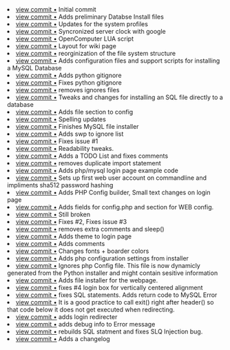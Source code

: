 <li> <a href="http://github.com/CollectiveIndustries/UFGQ/commit/49566ab78520f9351c95e1aed1d2a2b14ce59e7e">view commit &bull;</a> Initial commit</li> 
<li> <a href="http://github.com/CollectiveIndustries/UFGQ/commit/5462c311613b6085b499799dc19199bf63f8da57">view commit &bull;</a> Adds preliminary Databse Install files</li> 
<li> <a href="http://github.com/CollectiveIndustries/UFGQ/commit/9d312e89328f929235e6e9888f53e6ed644698ac">view commit &bull;</a> Updates for the system profiles</li> 
<li> <a href="http://github.com/CollectiveIndustries/UFGQ/commit/3977d47fe6586dd7a528a6162d3b22052a891d05">view commit &bull;</a> Syncronized server clock with google</li> 
<li> <a href="http://github.com/CollectiveIndustries/UFGQ/commit/deff74df3595424783a3bf48468992aafdf871ac">view commit &bull;</a> OpenComputer LUA script</li> 
<li> <a href="http://github.com/CollectiveIndustries/UFGQ/commit/b9aa6bd817c71d1cafc2d7310b0a9c8c86b5b800">view commit &bull;</a> Layout for wiki page</li> 
<li> <a href="http://github.com/CollectiveIndustries/UFGQ/commit/bb4717340834a607f01e1291a78ed9fc16f7a76a">view commit &bull;</a> reorginization of the file system structure</li> 
<li> <a href="http://github.com/CollectiveIndustries/UFGQ/commit/e1df33232cd7e22bdb210a780085d0ecb33005ac">view commit &bull;</a> Adds configuration files and support scripts for installing a MySQL Database</li> 
<li> <a href="http://github.com/CollectiveIndustries/UFGQ/commit/8dc5e23c8462aa139c7b18bf5290b7759e898925">view commit &bull;</a> Adds python gitignore</li> 
<li> <a href="http://github.com/CollectiveIndustries/UFGQ/commit/a0978b401cd971f2897349f278f759f36936f476">view commit &bull;</a> Fixes python gitignore</li> 
<li> <a href="http://github.com/CollectiveIndustries/UFGQ/commit/12be06c820ebbba5e6601976a28753f736ec8e91">view commit &bull;</a> removes ignores files</li> 
<li> <a href="http://github.com/CollectiveIndustries/UFGQ/commit/2e388aef853e9244d00d5d2b9f7b4c7570ef5fc8">view commit &bull;</a> Tweaks and changes for installing an SQL file directly to a database</li> 
<li> <a href="http://github.com/CollectiveIndustries/UFGQ/commit/2e34f83e2a0ccd142fbc3a11ebe4167880ca34d2">view commit &bull;</a> Adds file section to config</li> 
<li> <a href="http://github.com/CollectiveIndustries/UFGQ/commit/db53fd12b6bd6c408019304554ff27d7d0d9d1a5">view commit &bull;</a> Spelling updates</li> 
<li> <a href="http://github.com/CollectiveIndustries/UFGQ/commit/efd6393b7b108921133a360943afcf02b0108b7c">view commit &bull;</a> Finishes MySQL file installer</li> 
<li> <a href="http://github.com/CollectiveIndustries/UFGQ/commit/bf78664a9a35e30e5b5cafb61f829b8017b373f3">view commit &bull;</a> Adds swp to ignore list</li> 
<li> <a href="http://github.com/CollectiveIndustries/UFGQ/commit/3e00ca986d4d2f34cfea1a6e6c7d6b5369a44ee8">view commit &bull;</a> Fixes issue #1</li> 
<li> <a href="http://github.com/CollectiveIndustries/UFGQ/commit/7e968b41a3d0db4ae145a47a756f5aac5d015271">view commit &bull;</a> Readability tweaks.</li> 
<li> <a href="http://github.com/CollectiveIndustries/UFGQ/commit/6bc777e2daae0b213183952fd77582a6798a3a68">view commit &bull;</a> Adds a TODO List and fixes comments</li> 
<li> <a href="http://github.com/CollectiveIndustries/UFGQ/commit/9cc090bed4d19ea11943af8b098df043184a4bb5">view commit &bull;</a> removes duplicate import statement</li> 
<li> <a href="http://github.com/CollectiveIndustries/UFGQ/commit/c0cfcba6f037e131aad8839e306ee673ef31c015">view commit &bull;</a> Adds php/mysql login page example code</li> 
<li> <a href="http://github.com/CollectiveIndustries/UFGQ/commit/8352b5f5f336539c937dfdf7f3e963ca244202ce">view commit &bull;</a> Sets up first web user account on commandline and impliments sha512 password hashing</li> 
<li> <a href="http://github.com/CollectiveIndustries/UFGQ/commit/3e4df21272a2199f7ab46ef6c64735d32728e13e">view commit &bull;</a> Adds PHP Config builder, Small text changes on login page</li> 
<li> <a href="http://github.com/CollectiveIndustries/UFGQ/commit/b97299f718dc92c758f7b476a153b542f96669a5">view commit &bull;</a> Adds fields for config.php and section for WEB config.</li> 
<li> <a href="http://github.com/CollectiveIndustries/UFGQ/commit/d090af751c0550a53bec0d53e2c06846dd93644e">view commit &bull;</a> Still broken</li> 
<li> <a href="http://github.com/CollectiveIndustries/UFGQ/commit/237fe9bd097a1ae16719643d420a5df73907b09b">view commit &bull;</a> Fixes #2, Fixes issue #3</li> 
<li> <a href="http://github.com/CollectiveIndustries/UFGQ/commit/7d95e8f4460e29d5654b61f948f0193513659021">view commit &bull;</a> removes extra comments and sleep()</li> 
<li> <a href="http://github.com/CollectiveIndustries/UFGQ/commit/fd707cbc2c96385fa0caeffbe345cbb069767e5e">view commit &bull;</a> Adds theme to login page</li> 
<li> <a href="http://github.com/CollectiveIndustries/UFGQ/commit/7f29fb023585168c82fceec0264847093d970781">view commit &bull;</a> Adds comments</li> 
<li> <a href="http://github.com/CollectiveIndustries/UFGQ/commit/8f3a74932dda1d18ae05d47ca9516f1922666b19">view commit &bull;</a> Changes fonts + boarder colors</li> 
<li> <a href="http://github.com/CollectiveIndustries/UFGQ/commit/af44b04b329c741f216084454f1be27faab0dad4">view commit &bull;</a> Adds php configuration settings from installer</li> 
<li> <a href="http://github.com/CollectiveIndustries/UFGQ/commit/9e0d53bc5d0c0573d6236838c45e81c35eae602c">view commit &bull;</a> Ignores php Config file. This file is now dynamicly generated from the Python installer and might contain sesitive information</li> 
<li> <a href="http://github.com/CollectiveIndustries/UFGQ/commit/64ffd726b8deaa2cc1a58bdb9a8abf27553000cd">view commit &bull;</a> Adds file installer for the webpage.</li> 
<li> <a href="http://github.com/CollectiveIndustries/UFGQ/commit/fb3746e385338ff5c5537d3341728c6d0e7c7e4e">view commit &bull;</a> fixes #4 login box for vertically centered alignment</li> 
<li> <a href="http://github.com/CollectiveIndustries/UFGQ/commit/395162d63243d014440527077543f2c6bebcc924">view commit &bull;</a> fixes SQL statements. Adds return code to MySQL Error</li> 
<li> <a href="http://github.com/CollectiveIndustries/UFGQ/commit/948e61d76c0af114122f83053c0995f074ff5390">view commit &bull;</a> It is a good practice to call exit() right after header() so that code below it does not get executed when redirecting.</li> 
<li> <a href="http://github.com/CollectiveIndustries/UFGQ/commit/8c20e57fb75d145144e39a49da06253201c7bd30">view commit &bull;</a> adds login redirecter</li> 
<li> <a href="http://github.com/CollectiveIndustries/UFGQ/commit/da5d7fbe948757a93243960f979dbfeb93c1566b">view commit &bull;</a> adds debug info to Error message</li> 
<li> <a href="http://github.com/CollectiveIndustries/UFGQ/commit/bdb2a60c9c306a35c5c7f0622c845c405c0dc412">view commit &bull;</a> rebuilds SQL statment and fixes SLQ Injection bug.</li> 
<li> <a href="http://github.com/CollectiveIndustries/UFGQ/commit/c6fc03ff0962d5ecf2dfba654a17d48f49d4af22">view commit &bull;</a> Adds a changelog</li> 
